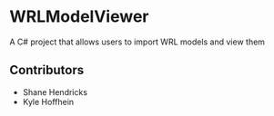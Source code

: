 # WRLModelViewer
A C# project that allows users to import WRL models and view them

## Contributors
- Shane Hendricks
- Kyle Hoffhein
